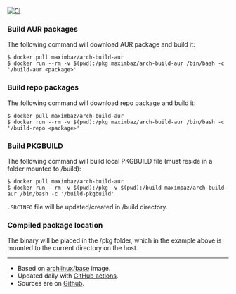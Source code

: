 [![CI](https://github.com/maximbaz/docker-arch-build-aur/actions/workflows/ci.yml/badge.svg)](https://github.com/maximbaz/docker-arch-build-aur/actions/workflows/ci.yml)

### Build AUR packages

The following command will download AUR package and build it:

```
$ docker pull maximbaz/arch-build-aur
$ docker run --rm -v $(pwd):/pkg maximbaz/arch-build-aur /bin/bash -c '/build-aur <package>'
```

### Build repo packages

The following command will download repo package and build it:

```
$ docker pull maximbaz/arch-build-aur
$ docker run --rm -v $(pwd):/pkg maximbaz/arch-build-aur /bin/bash -c '/build-repo <package>'
```

### Build PKGBUILD

The following command will build local PKGBUILD file (must reside in a folder mounted to /build):

```
$ docker pull maximbaz/arch-build-aur
$ docker run --rm -v $(pwd):/pkg -v $(pwd):/build maximbaz/arch-build-aur /bin/bash -c '/build-pkgbuild'
```

`.SRCINFO` file will be updated/created in /build directory.

### Compiled package location

The binary will be placed in the /pkg folder, which in the example above is mounted to the current directory on the host.

---

- Based on [archlinux/base](https://hub.docker.com/r/archlinux/base) image.
- Updated daily with [GitHub actions](https://github.com/maximbaz/docker-arch-build-aur/actions).
- Sources are on [Github](https://github.com/maximbaz/docker-arch-build-aur).
